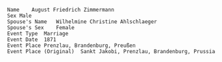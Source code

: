     Name	August Friedrich Zimmermann
    Sex	Male
    Spouse's Name	Wilhelmine Christine Ahlschlaeger
    Spouse's Sex	Female
    Event Type	Marriage
    Event Date	1871
    Event Place	Prenzlau, Brandenburg, Preußen
    Event Place (Original)	Sankt Jakobi, Prenzlau, Brandenburg, Prussia
